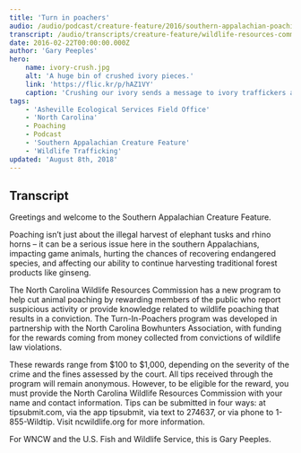 ```yaml
---
title: 'Turn in poachers'
audio: /audio/podcast/creature-feature/2016/southern-appalachian-poaching.mp3
transcript: /audio/transcripts/creature-feature/wildlife-resources-commission-introduces-new-turn-in-poachers-program.pdf
date: 2016-02-22T00:00:00.000Z
author: 'Gary Peeples'
hero:
    name: ivory-crush.jpg
    alt: 'A huge bin of crushed ivory pieces.'
    link: 'https://flic.kr/p/hAZ1VY'
    caption: 'Crushing our ivory sends a message to ivory traffickers and their customers that the United States will not tolerate this illegal trade. Photo by Kate Miyamoto, USFWS.'
tags:
    - 'Asheville Ecological Services Field Office'
    - 'North Carolina'
    - Poaching
    - Podcast
    - 'Southern Appalachian Creature Feature'
    - 'Wildlife Trafficking'
updated: 'August 8th, 2018'
---
```


## Transcript

Greetings and welcome to the Southern Appalachian Creature Feature.

Poaching isn’t just about the illegal harvest of elephant tusks and rhino horns – it can be a
serious issue here in the southern Appalachians, impacting game animals, hurting the chances
of recovering endangered species, and affecting our ability to continue harvesting traditional
forest products like ginseng.

The North Carolina Wildlife Resources Commission has a new program to help cut animal
poaching by rewarding members of the public who report suspicious activity or provide
knowledge related to wildlife poaching that results in a conviction. The Turn-In-Poachers
program was developed in partnership with the North Carolina Bowhunters Association, with
funding for the rewards coming from money collected from convictions of wildlife law
violations.

These rewards range from $100 to $1,000, depending on the severity of the crime and the fines
assessed by the court. All tips received through the program will remain anonymous. However,
to be eligible for the reward, you must provide the North Carolina Wildlife Resources
Commission with your name and contact information. Tips can be submitted in four ways: at
tipsubmit.com, via the app tipsubmit, via text to 274637, or via phone to 1-855-Wildtip. Visit
ncwildlife.org for more information.

For WNCW and the U.S. Fish and Wildlife Service, this is Gary Peeples.